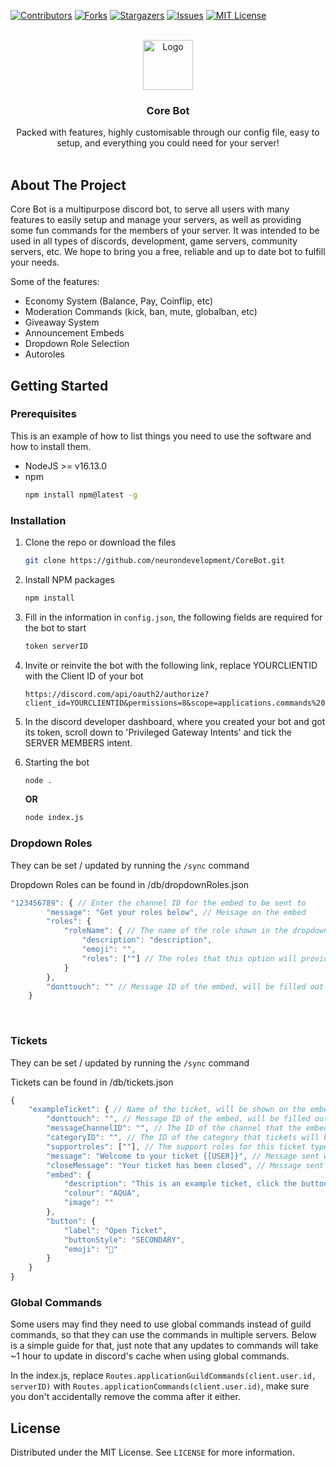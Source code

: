 <div id="top"></div>

[![Contributors][contributors-shield]][contributors-url]
[![Forks][forks-shield]][forks-url]
[![Stargazers][stars-shield]][stars-url]
[![Issues][issues-shield]][issues-url]
[![MIT License][license-shield]][license-url]

<!-- PROJECT LOGO -->
<br />
<div align="center">
  <img src="https://cdn.discordapp.com/attachments/849289892068065310/954062297003860028/logo.png" alt="Logo" width="80" height="80">

  <h3 align="center">Core Bot</h3>

  <p align="center">
    Packed with features, highly customisable through our config file, easy to setup, and everything you could need for your server!
    <br />
    <br />
  </p>
</div>

<!-- ABOUT THE PROJECT -->
## About The Project

Core Bot is a multipurpose discord bot, to serve all users with many features to easily setup and manage your servers, as well as providing some fun commands for the members of your server. It was intended to be used in all types of discords, development, game servers, community servers, etc. We hope to bring you a free, reliable and up to date bot to fulfill your needs.

Some of the features:
* Economy System (Balance, Pay, Coinflip, etc)
* Moderation Commands (kick, ban, mute, globalban, etc)
* Giveaway System
* Announcement Embeds
* Dropdown Role Selection
* Autoroles

<!-- GETTING STARTED -->
## Getting Started

### Prerequisites

This is an example of how to list things you need to use the software and how to install them.
* NodeJS >= v16.13.0
* npm
  ```sh
  npm install npm@latest -g
  ```

### Installation

1. Clone the repo or download the files
   ```sh
   git clone https://github.com/neurondevelopment/CoreBot.git
   ```
2. Install NPM packages
   ```sh
   npm install
   ```
3. Fill in the information in `config.json`, the following fields are required for the bot to start
   ```js
   token serverID
   ```
4. Invite or reinvite the bot with the following link, replace YOURCLIENTID with the Client ID of your bot
   ```
   https://discord.com/api/oauth2/authorize?client_id=YOURCLIENTID&permissions=8&scope=applications.commands%20bot
   ```
5. In the discord developer dashboard, where you created your bot and got its token, scroll down to 'Privileged Gateway Intents' and tick the SERVER MEMBERS intent.
6. Starting the bot
   ```sh
   node .
   ```
   **OR**
   
   ```sh
   node index.js
   ```

### Dropdown Roles
They can be set / updated by running the `/sync` command


Dropdown Roles can be found in /db/dropdownRoles.json

```js
"123456789": { // Enter the channel ID for the embed to be sent to
        "message": "Get your roles below", // Message on the embed
        "roles": {
            "roleName": { // The name of the role shown in the dropdown menu
                "description": "description",
                "emoji": "",
                "roles": [""] // The roles that this option will provide, specify the role IDs
            }
        },
        "donttouch": "" // Message ID of the embed, will be filled out automatically by the bot
    }
```
<br>

### Tickets
They can be set / updated by running the `/sync` command

Tickets can be found in /db/tickets.json

```js
{
    "exampleTicket": { // Name of the ticket, will be shown on the embed
        "donttouch": "", // Message ID of the embed, will be filled out automatically by the bot
        "messageChannelID": "", // The ID of the channel that the embed will be sent to
        "categoryID": "", // The ID of the category that tickets will be added to
        "supportroles": [""], // The support roles for this ticket type, will be able to claim tickets. Specify their Role IDs
        "message": "Welcome to your ticket {[USER]}", // Message sent when the ticket is opened, use {[USER]} to ping the user
        "closeMessage": "Your ticket has been closed", // Message sent to the user via DMs when their ticket is closed
        "embed": {
            "description": "This is an example ticket, click the button below to create!",
            "colour": "AQUA",
            "image": ""
        },
        "button": {
            "label": "Open Ticket",
            "buttonStyle": "SECONDARY",
            "emoji": "🎫"
        }
    }
}
```
### Global Commands
Some users may find they need to use global commands instead of guild commands, so that they can use the commands in multiple servers. Below is a simple guide for that, just note that any updates to commands will take ~1 hour to update in discord's cache when using global commands.

In the index.js, replace `Routes.applicationGuildCommands(client.user.id, serverID)` with `Routes.applicationCommands(client.user.id)`, make sure you don't accidentally remove the comma after it either. 


<!-- LICENSE -->
## License

Distributed under the MIT License. See `LICENSE` for more information.

<!-- MARKDOWN LINKS & IMAGES -->
<!-- https://www.markdownguide.org/basic-syntax/#reference-style-links -->
[contributors-shield]: https://img.shields.io/github/contributors/neurondevelopment/CoreBot.svg?style=for-the-badge
[contributors-url]: https://github.com/neurondevelopment/CoreBot/graphs/contributors
[forks-shield]: https://img.shields.io/github/forks/neurondevelopment/CoreBot.svg?style=for-the-badge
[forks-url]: https://github.com/neurondevelopment/CoreBot/network/members
[stars-shield]: https://img.shields.io/github/stars/neurondevelopment/CoreBot.svg?style=for-the-badge
[stars-url]: https://github.com/neurondevelopment/CoreBot/stargazers
[issues-shield]: https://img.shields.io/github/issues/neurondevelopment/CoreBot.svg?style=for-the-badge
[issues-url]: https://github.com/neurondevelopment/CoreBot/issues
[license-shield]: https://img.shields.io/github/license/neurondevelopment/CoreBot.svg?style=for-the-badge
[license-url]: https://github.com/neurondevelopment/CoreBot/blob/main/LICENSE


